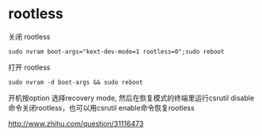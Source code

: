# rootless

关闭 rootless

    sudo nvram boot-args="kext-dev-mode=1 rootless=0";sudo reboot

打开 rootless

    sudo nvram -d boot-args && sudo reboot


开机按option 选择recovery mode, 然后在恢复模式的终端里运行csrutil disable命令关闭rootless，也可以用csrutil enable命令恢复rootless


http://www.zhihu.com/question/31116473
